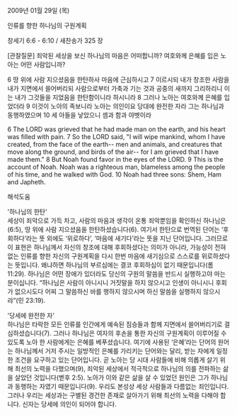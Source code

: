 2009년 01월 29일 (목)

인류를 향한 하나님의 구원계획



창세기 6:6 - 6:10 / 새찬송가 325 장

[관찰질문]
죄악된 세상을 보신 하나님의 마음은 어떠합니까?
여호와께 은혜를 입은 노아는 어떤 사람입니까?

6 땅 위에 사람 지으셨음을 한탄하사 마음에 근심하시고 
7 이르시되 내가 창조한 사람을 내가 지면에서 쓸어버리되 사람으로부터 가축과 기는 것과 공중의 새까지 그리하리니 이는 내가 그것들을 지었음을 한탄함이니라 하시니라 
8 그러나 노아는 여호와께 은혜를 입었더라 
9 이것이 노아의 족보니라 노아는 의인이요 당대에 완전한 자라 그는 하나님과 동행하였으며 10 세 아들을 낳았으니 셈과 함과 야벳이라 

6 The LORD was grieved that he had made man on the earth, and his heart was filled with pain. 
7 So the LORD said, "I will wipe mankind, whom I have created, from the face of the earth-- men and animals, and creatures that move along the ground, and birds of the air-- for I am grieved that I have made them." 
8 But Noah found favor in the eyes of the LORD. 
9 This is the account of Noah. Noah was a righteous man, blameless among the people of his time, and he walked with God. 
10 Noah had three sons: Shem, Ham and Japheth.

해석도움





'하나님의 한탄'  
세상이 죄악으로 가득 차고, 사람의 마음과 생각이 온통 죄악뿐임을 확인하신 하나님은(6:5), 땅 위에 사람 지으셨음을 한탄하셨습니다(6). 여기서 한탄으로 번역된 단어는 ‘후회하다’라는 뜻 외에도 ‘위로하다’, ‘마음에 새기다’라는 뜻을 지닌 단어입니다. 그러므로 이 표현은 하나님께서 자신의 창조에 대해 후회하셨다는 의미가 아니라, 가능성이 전혀 없는 인류를 향한 자신의 구원계획을 다시 한번 마음에 새기심으로 스스로를 위로하셨다는 뜻입니다. 왜냐하면 하나님의 부르심에는 결코 후회하심이 없기 때문입니다(롬 11:29). 하나님은 어떤 장애가 있더라도 당신의 구원의 말씀을 반드시 실행하고야 마는 분이십니다. “하나님은 사람이 아니시니 거짓말을 하지 않으시고 인생이 아니시니 후회가 없으시도다 어찌 그 말씀하신 바를 행하지 않으시며 하신 말씀을 실행하지 않으시랴”(민 23:19).       

'당세에 완전한 자'  
하나님은 타락한 모든 인류를 인간에게 예속된 짐승들과 함께 지면에서 쓸어버리기로 결심하셨습니다(7). 그러나 하나님은 여자의 후손을 통한 자신의 구원계획이 이루어질 수 있도록 노아 한 사람에게는 은혜를 베푸셨습니다. 여기에 사용된 ‘은혜’라는 단어의 원어는 하나님께서 거저 주시는 일방적인 은혜를 가리키는 단어와는 달리, 받는 자에게 일정한 조건을 요구하고 있는 단어입니다. 곧 노아는 당 시대 사람들에 비해 의롭게 살기 위해 최선의 노력을 다했으며(9), 죄악된 세상에서 적극적으로 하나님의 의를 전파하는 삶을 살았던 것입니다(벧후 2:5). 노아가 이와 같은 삶을 살 수 있었던 원인은 그가 하나님과 동행하는 자였기 때문입니다(9). 우리도 본성상 세상 사람들과 다름없는 죄인입니다. 그러나 우리는 세상과는 구별된 경건한 존재로 살아가기 위해 최선의 노력을 다해야 합니다. 신자는 당세에 의인이 되어야 합니다.